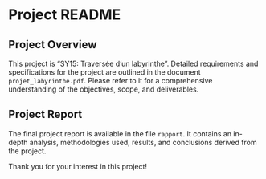 # Project README

## Project Overview

This project is “SY15: Traversée d’un labyrinthe”. Detailed requirements and specifications for the project are outlined in the document `projet_labyrinthe.pdf`. Please refer to it for a comprehensive understanding of the objectives, scope, and deliverables.

## Project Report

The final project report is available in the file `rapport`. It contains an in-depth analysis, methodologies used, results, and conclusions derived from the project.

Thank you for your interest in this project!

